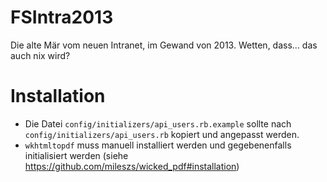 FSIntra2013
===========

Die alte Mär vom neuen Intranet, im Gewand von 2013. Wetten, dass... das auch nix wird?

Installation
============

* Die Datei `config/initializers/api_users.rb.example` sollte nach `config/initializers/api_users.rb` kopiert und angepasst werden.
* `wkhtmltopdf` muss manuell installiert werden und gegebenenfalls initialisiert werden (siehe https://github.com/mileszs/wicked_pdf#installation)
